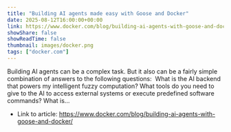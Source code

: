 ```yaml
---
title: "Building AI agents made easy with Goose and Docker"
date: 2025-08-12T16:00:00+00:00
link: https://www.docker.com/blog/building-ai-agents-with-goose-and-docker/
showShare: false
showReadTime: false
thumbnail: images/docker.png
tags: ["docker.com"]
---
```

Building AI agents can be a complex task. But it also can be a fairly simple combination of answers to the following questions:  What is the AI backend that powers my intelligent fuzzy computation? What tools do you need to give to the AI to access external systems or execute predefined software commands? What is...

- Link to article: https://www.docker.com/blog/building-ai-agents-with-goose-and-docker/